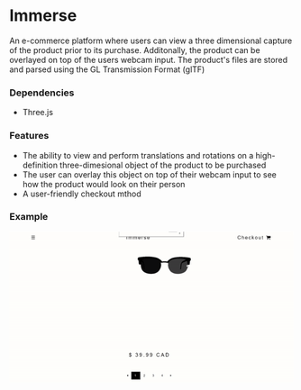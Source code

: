 # Immerse
An e-commerce platform where users can view a three dimensional capture of the product prior to its purchase. Additonally, the product can be overlayed on top of the users webcam input. The product's files are stored and parsed using the GL Transmission Format (glTF)

### Dependencies
 - Three.js
 
 
### Features

 - The ability to view and perform translations and rotations on a high-definition three-dimesional object of the product to be purchased
 - The user can overlay this object on top of their webcam input to see how the product would look on their person
 - A user-friendly checkout mthod
 

### Example

![](https://github.com/D-Thatcher/Immerse/blob/master/intro.gif)

